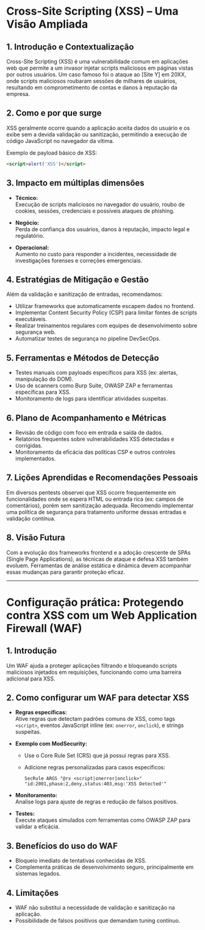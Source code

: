 
# Cross-Site Scripting (XSS) – Uma Visão Ampliada

## 1. Introdução e Contextualização  
Cross-Site Scripting (XSS) é uma vulnerabilidade comum em aplicações web que permite a um invasor injetar scripts maliciosos em páginas vistas por outros usuários. Um caso famoso foi o ataque ao [Site Y] em 20XX, onde scripts maliciosos roubaram sessões de milhares de usuários, resultando em comprometimento de contas e danos à reputação da empresa.

## 2. Como e por que surge  
XSS geralmente ocorre quando a aplicação aceita dados do usuário e os exibe sem a devida validação ou sanitização, permitindo a execução de código JavaScript no navegador da vítima.

Exemplo de payload básico de XSS:  
```html
<script>alert('XSS')</script>
```

## 3. Impacto em múltiplas dimensões

- **Técnico:**  
  Execução de scripts maliciosos no navegador do usuário, roubo de cookies, sessões, credenciais e possíveis ataques de phishing.

- **Negócio:**  
  Perda de confiança dos usuários, danos à reputação, impacto legal e regulatório.

- **Operacional:**  
  Aumento no custo para responder a incidentes, necessidade de investigações forenses e correções emergenciais.

## 4. Estratégias de Mitigação e Gestão

Além da validação e sanitização de entradas, recomendamos:

- Utilizar frameworks que automaticamente escapem dados no frontend.  
- Implementar Content Security Policy (CSP) para limitar fontes de scripts executáveis.  
- Realizar treinamentos regulares com equipes de desenvolvimento sobre segurança web.  
- Automatizar testes de segurança no pipeline DevSecOps.

## 5. Ferramentas e Métodos de Detecção

- Testes manuais com payloads específicos para XSS (ex: alertas, manipulação do DOM).  
- Uso de scanners como Burp Suite, OWASP ZAP e ferramentas específicas para XSS.  
- Monitoramento de logs para identificar atividades suspeitas.

## 6. Plano de Acompanhamento e Métricas

- Revisão de código com foco em entrada e saída de dados.  
- Relatórios frequentes sobre vulnerabilidades XSS detectadas e corrigidas.  
- Monitoramento da eficácia das políticas CSP e outros controles implementados.

## 7. Lições Aprendidas e Recomendações Pessoais

Em diversos pentests observei que XSS ocorre frequentemente em funcionalidades onde se espera HTML ou entrada rica (ex: campos de comentários), porém sem sanitização adequada. Recomendo implementar uma política de segurança para tratamento uniforme dessas entradas e validação contínua.

## 8. Visão Futura

Com a evolução dos frameworks frontend e a adoção crescente de SPAs (Single Page Applications), as técnicas de ataque e defesa XSS também evoluem. Ferramentas de análise estática e dinâmica devem acompanhar essas mudanças para garantir proteção eficaz.

---

# Configuração prática: Protegendo contra XSS com um Web Application Firewall (WAF)

## 1. Introdução

Um WAF ajuda a proteger aplicações filtrando e bloqueando scripts maliciosos injetados em requisições, funcionando como uma barreira adicional para XSS.

## 2. Como configurar um WAF para detectar XSS

- **Regras específicas:**  
  Ative regras que detectam padrões comuns de XSS, como tags `<script>`, eventos JavaScript inline (ex: `onerror`, `onclick`), e strings suspeitas.

- **Exemplo com ModSecurity:**  
  - Use o Core Rule Set (CRS) que já possui regras para XSS.  
  - Adicione regras personalizadas para casos específicos:  

    ```apacheconf
    SecRule ARGS "@rx <script|onerror|onclick>" "id:2001,phase:2,deny,status:403,msg:'XSS Detected'"
    ```

- **Monitoramento:**  
  Analise logs para ajuste de regras e redução de falsos positivos.

- **Testes:**  
  Execute ataques simulados com ferramentas como OWASP ZAP para validar a eficácia.

## 3. Benefícios do uso do WAF

- Bloqueio imediato de tentativas conhecidas de XSS.  
- Complementa práticas de desenvolvimento seguro, principalmente em sistemas legados.

## 4. Limitações

- WAF não substitui a necessidade de validação e sanitização na aplicação.  
- Possibilidade de falsos positivos que demandam tuning contínuo.

